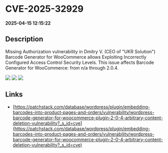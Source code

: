 # CVE-2025-32929

**2025-04-15 12:15:22**

## Description
Missing Authorization vulnerability in Dmitry V. (CEO of "UKR Solution") Barcode Generator for WooCommerce allows Exploiting Incorrectly Configured Access Control Security Levels. This issue affects Barcode Generator for WooCommerce: from n/a through 2.0.4.

![](https://img.shields.io/static/v1?label=Score&message=7.5&color=red)
![](https://img.shields.io/static/v1?label=Severity&message=HIGH&color=red)
![](https://img.shields.io/static/v1?label=CWE&message=Auth&color=green)

## Links
- [https://patchstack.com/database/wordpress/plugin/embedding-barcodes-into-product-pages-and-orders/vulnerability/wordpress-barcode-generator-for-woocommerce-plugin-2-0-4-arbitrary-content-deletion-vulnerability?_s_id=cve](https://patchstack.com/database/wordpress/plugin/embedding-barcodes-into-product-pages-and-orders/vulnerability/wordpress-barcode-generator-for-woocommerce-plugin-2-0-4-arbitrary-content-deletion-vulnerability?_s_id=cve)
